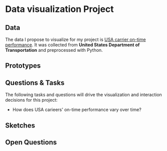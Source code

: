 # Data visualization Project

## Data

The data I propose to visualize for my project is [USA carrier on-time performance](https://gist.github.com/Echo226/d58e972330148cb6e55c8d4ab2496215). It was collected from **United States Department of Transportation** and preprocessed with Python.


## Prototypes


## Questions & Tasks

The following tasks and questions will drive the visualization and interaction decisions for this project:
* How does USA carieers' on-time performance vary over time?


## Sketches



## Open Questions
